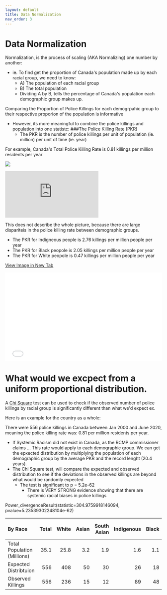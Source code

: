 ```yaml
---
layout: default
title: Data Normalization
nav_order: 3
---
```

# Data Normalization

Normalization, is the process of scaling (AKA Normalizing) one number by another:
* ie. To find get the proportion of Canada's population made up by each racial group, we need to know:
     * A) The population of each racial group
     * B) The total population
  * Dividing A by B, tells the percentage of Canada's population each demographic group makes up.

Comparing the Proportion of Police Killings for each demogrpahic group to their respective proporion of the population is informative
* However, its more meaningful to combine the police killings and population into one statistc: ###The Police Killing Rate (PKR)
  * The PKR is the number of police killings per unit of population (ie. million) per unit of time (ie. year)

For example, Canada's Total Police Killing Rate is 0.81 killings per million residents per year

<img src="https://render.githubusercontent.com/render/math?math= PKR = (\frac{556 Police Killings}{35,151,728 ppl}) x (\frac{1,000,000 ppl}{19.5 yr}) = 0.81 killings per million ppl per yr">

![\Large x=\frac{-b\pm\sqrt{b^2-4ac}}{2a}](https://latex.codecogs.com/svg.latex?x%3D%5Cfrac%7B-b%5Cpm%5Csqrt%7Bb%5E2-4ac%7D%7D%7B2a%7D)

<!-- 
  This is how I wrote the equation in the .ipynb markdown cell.  It dosn't work here so I tried the img above
\begin{align}
\ PKR & = (\frac{556 Police Killings}{35,151,728 ppl}) x (\frac{1,000,000 ppl}{19.5 yr})$ \\
\end{2align} -->

This does not describe the whole picture, because there are large dispariteis in the police killing rate between demographic groups.
  * The PKR for Indigneous people is 2.76 killings per million people per year
  * The PKR for Black peopole is 2.05 killings per million people per year
  * The PKR for White peopole is 0.47 killings per million people per year

<a href="CA_Race_Normalized.png" target="_blank">View Image in New Tab</a>

<div style="overflow: hidden;
  padding-top: 56.25%;
  position: relative">
  <iframe src="CA_Race_Normalized.png" title="Processes" scrolling="no" frameborder="0"
    style="border: 0;
   height: 100%;
   left: 0;
   position: absolute;
   top: 0;
   width: 100%;">
   <p>Your browser does not support iframes.</p>
 </iframe>
</div>



# What would we excpect from a uniform proportional distribution.

A [Chi Square](https://www.youtube.com/watch?v=2QeDRsxSF9M) test can be used to check if the observed number of police killings by racial group is significantly different than what we'd expect
ex. 

Here is an example for the country as a whole:

There were 556 police killings in Canada between Jan 2000 and June 2020, meaning the police killing rate was: 0.81 per million residents per year.
  * If Systemic Racism did not exist in Canada, as the RCMP commissioner claims ... This rate would apply to each demographic group. We can get the epxected distribution by multiplying the population of each demographic group by the average PKR and the record lenght (20.4 years).
  * The Chi Square test, will compare the expected and observed distribution to see if the deviations in the observed killings are beyond what would be randomly expected 
    * The test is significant to p =  5.2e-62
      * There is VERY STRONG evidence showing that there are systemic racial biases in police killings


Power_divergenceResult(statistic=304.9759918146094, pvalue=5.23539302248104e-62)

| By Race                     |   Total |   White |   Asian |   South Asian |   Indigenous |   Black |   Arab |   Latin American |   Visible minority, n.i.e | Unknown   |
|:----------------------------|--------:|--------:|--------:|--------------:|-------------:|--------:|-------:|-----------------:|--------------------------:|:----------|
| Total Population (Millions) |    35.1 |    25.8 |     3.2 |           1.9 |          1.6 |     1.1 |    0.5 |              0.4 |                       0.3 | --        |
| Expected Distribtuion       |   556   |   408   |    50   |          30   |         26   |    18   |    8   |              7   |                       5   | --        |
| Observed Killings           |   556   |   236   |    15   |          12   |         89   |    48   |    5   |              3   |                       5   | 127.0     |